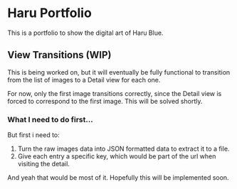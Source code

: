 # Haru Portfolio
This is a portfolio to show the digital art of Haru Blue.

## View Transitions (WIP)
This is being worked on, but it will eventually be fully functional to transition from the list of images to a Detail view for each one.

For now, only the first image transitions correctly, since the Detail view is forced to correspond to the first image. This will be solved shortly.

### What I need to do first...
But first i need to: 
 1) Turn the raw images data into JSON formatted data to extract it to a file.
 2) Give each entry a specific key, which would be part of the url when visiting the detail.

And yeah that would be most of it. Hopefully this will be implemented soon. 